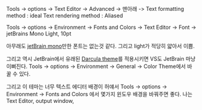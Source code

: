 Tools -> options -> Text Editor -> Advanced -> 맨아래 -> 
Text formatting method : ideal
Text rendering method : Aliased

Tools -> options -> Environment -> Fonts and Colors -> Text Editor -> Font
-> jetBrains Mono Light, 10pt

아무래도 [jetBrain mono](https://www.jetbrains.com/ko-kr/lp/mono/)만한 폰트는 없는것 같다. 그리고 light가 적당히 얇아서 이쁨.

그리고 역시 JetBrain에서 유래된 [Darcula theme](https://marketplace.visualstudio.com/items?itemName=FINNSEEFLY.Darcula-Theme-For-Visual-Studio)를 적용시키면 VS도 JetBrain 마냥 이뻐진다.
Tools -> options -> Environment -> General -> Color Theme에서 바꿀 수 있다.

그리고 이 테마는 너무 텍스트 에디터 배경이 허얘서 
Tools -> options -> Environment -> Fonts and Colors 에서 몇가지 윈도우 배경을 바꿔주면 좋다.
나는 Text Editor, output window, 